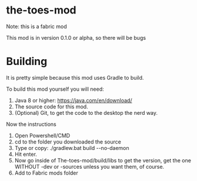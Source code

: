 # the-toes-mod
Note: this is a fabric mod


This mod is in version 0.1.0 or alpha, so there will be bugs



# Building

It is pretty simple because this mod uses Gradle to build.

To build this mod yourself you will need:
1. Java 8 or higher: https://java.com/en/download/
2. The source code for this mod.
3. (Optional) Git, to get the code to the desktop the nerd way.

Now the instructions

1. Open Powershell/CMD
2. cd to the folder you downloaded the source
3. Type or copy: ./gradlew.bat build --no-daemon
4. Hit enter.
5. Now go inside of The-toes-mod/build/libs to get the version, get the one WITHOUT -dev or -sources unless you want them, of course.
6. Add to Fabric mods folder


